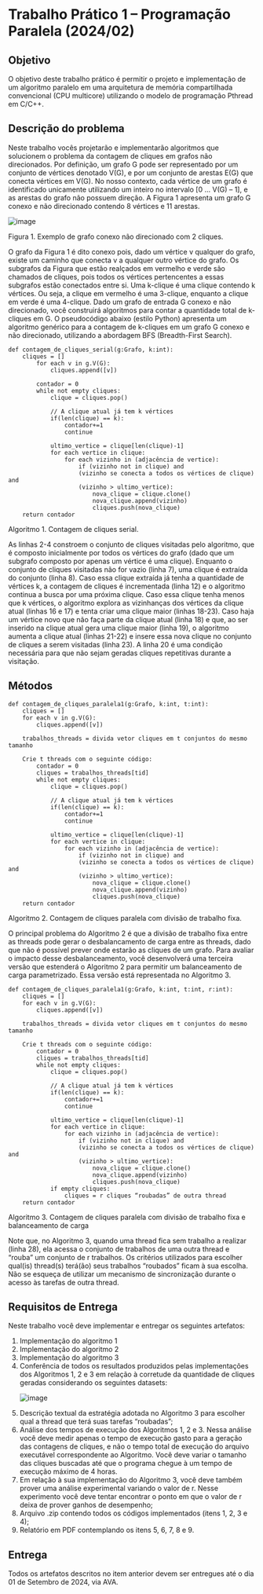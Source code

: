 # Trabalho Prático 1 – Programação Paralela (2024/02)

## Objetivo

O objetivo deste trabalho prático é permitir o projeto e implementação de um algoritmo
paralelo em uma arquitetura de memória compartilhada convencional (CPU multicore) utilizando o
modelo de programação Pthread em C/C++.

## Descrição do problema

Neste trabalho vocês projetarão e implementarão algoritmos que solucionem o problema
da contagem de cliques em grafos não direcionados. Por definição, um grafo G pode ser
representado por um conjunto de vértices denotado V(G), e por um conjunto de arestas E(G) que
conecta vértices em V(G). No nosso contexto, cada vértice de um grafo é identificado unicamente
utilizando um inteiro no intervalo [0 … V(G) – 1], e as arestas do grafo não possuem direção. A
Figura 1 apresenta um grafo G conexo e não direcionado contendo 8 vértices e 11 arestas.

![image](https://github.com/user-attachments/assets/5928187f-7d5f-456c-ac0c-ccfb2058e44e)

Figura 1. Exemplo de grafo conexo não direcionado com 2 cliques.

O grafo da Figura 1 é dito conexo pois, dado um vértice v qualquer do grafo, existe um
caminho que conecta v a qualquer outro vértice do grafo. Os subgrafos da Figura que estão
realçados em vermelho e verde são chamados de cliques, pois todos os vértices pertencentes a essas
subgrafos estão conectados entre si. Uma k-clique é uma clique contendo k vértices. Ou seja, a
clique em vermelho é uma 3-clique, enquanto a clique em verde é uma 4-clique.
Dado um grafo de entrada G conexo e não direcionado, você construirá algoritmos para
contar a quantidade total de k-cliques em G. O pseudocódigo abaixo (estilo Python) apresenta um
algoritmo genérico para a contagem de k-cliques em um grafo G conexo e não direcionado,
utilizando a abordagem BFS (Breadth-First Search).

    def contagem_de_cliques_serial(g:Grafo, k:int):
        cliques = []
            for each v in g.V(G):
                cliques.append([v])
        
            contador = 0
            while not empty cliques:
                clique = cliques.pop()
                
                // A clique atual já tem k vértices
                if(len(clique) == k):
                    contador+=1
                    continue
                
                ultimo_vertice = clique[len(clique)-1]
                for each vertice in clique:
                    for each vizinho in (adjacência de vertice):
                        if (vizinho not in clique) and
                        (vizinho se conecta a todos os vértices de clique) and
                        (vizinho > ultimo_vertice):
                            nova_clique = clique.clone()
                            nova_clique.append(vizinho)
                            cliques.push(nova_clique)
        return contador

Algoritmo 1. Contagem de cliques serial.

As linhas 2-4 constroem o conjunto de cliques visitadas pelo algoritmo, que é composto
inicialmente por todos os vértices do grafo (dado que um subgrafo composto por apenas um vértice
é uma clique). Enquanto o conjunto de cliques visitadas não for vazio (linha 7), uma clique é
extraída do conjunto (linha 8). Caso essa clique extraída já tenha a quantidade de vértices k, a
contagem de cliques é incrementada (linha 12) e o algoritmo continua a busca por uma próxima
clique. Caso essa clique tenha menos que k vértices, o algoritmo explora as vizinhanças dos vértices da clique atual (linhas 16 e 17) e tenta criar uma clique maior (linhas 18-23). Caso haja um vértice novo que não faça parte da clique atual (linha 18) e que, ao ser inserido na clique atual gera uma clique maior (linha 19), o algoritmo aumenta a clique atual (linhas 21-22) e insere essa nova clique no conjunto de cliques a serem visitadas (linha 23). A linha 20 é uma condição necessária para que não sejam geradas cliques repetitivas durante a visitação.

## Métodos 

    def contagem_de_cliques_paralela1(g:Grafo, k:int, t:int):
        cliques = []
        for each v in g.V(G):
            cliques.append([v])

        trabalhos_threads = divida vetor cliques em t conjuntos do mesmo tamanho

        Crie t threads com o seguinte código:
            contador = 0
            cliques = trabalhos_threads[tid]
            while not empty cliques:
                clique = cliques.pop()
                
                // A clique atual já tem k vértices
                if(len(clique) == k):
                    contador+=1
                    continue
 
                ultimo_vertice = clique[len(clique)-1]
                for each vertice in clique:
                    for each vizinho in (adjacência de vertice):
                        if (vizinho not in clique) and
                        (vizinho se conecta a todos os vértices de clique) and
                        (vizinho > ultimo_vertice):
                            nova_clique = clique.clone()
                            nova_clique.append(vizinho)
                            cliques.push(nova_clique)   
        return contador


Algoritmo 2. Contagem de cliques paralela com divisão de trabalho fixa.

O principal problema do Algoritmo 2 é que a divisão de trabalho fixa entre as threads pode
gerar o desbalancamento de carga entre as threads, dado que não é possível prever onde estarão as
cliques de um grafo. Para avaliar o impacto desse desbalanceamento, você desenvolverá uma
terceira versão que estenderá o Algoritmo 2 para permitir um balanceamento de carga
parametrizado. Essa versão está representada no Algoritmo 3.


    def contagem_de_cliques_paralela1(g:Grafo, k:int, t:int, r:int):
        cliques = []
        for each v in g.V(G):
            cliques.append([v])

        trabalhos_threads = divida vetor cliques em t conjuntos do mesmo tamanho

        Crie t threads com o seguinte código:
            contador = 0
            cliques = trabalhos_threads[tid]
            while not empty cliques:
                clique = cliques.pop()
 
                // A clique atual já tem k vértices
                if(len(clique) == k):
                    contador+=1
                    continue
 
                ultimo_vertice = clique[len(clique)-1]
                for each vertice in clique:
                    for each vizinho in (adjacência de vertice):
                        if (vizinho not in clique) and
                        (vizinho se conecta a todos os vértices de clique) and
                        (vizinho > ultimo_vertice):
                            nova_clique = clique.clone()
                            nova_clique.append(vizinho)
                            cliques.push(nova_clique)
                if empty cliques:
                    cliques = r cliques “roubadas” de outra thread
        return contador

Algoritmo 3. Contagem de cliques paralela com divisão de trabalho fixa e
balanceamento de carga

Note que, no Algoritmo 3, quando uma thread fica sem trabalho a realizar (linha 28), ela
acessa o conjunto de trabalhos de uma outra thread e “rouba” um conjunto de r trabalhos. Os
critérios utilizados para escolher qual(is) thread(s) terá(ão) seus trabalhos “roubados” ficam à sua escolha. Não se esqueça de utilizar um mecanismo de sincronização durante o acesso às tarefas de outra thread.

## Requisitos de Entrega

Neste trabalho você deve implementar e entregar os seguintes artefatos:

<ol>
    <li>Implementação do algoritmo 1</li>
    <li>Implementação do algoritmo 2</li>
    <li>Implementação do algoritmo 3</li>
    <li>Conferência de todos os resultados produzidos pelas implementações dos Algoritmos 1, 2 e
3 em relação à corretude da quantidade de cliques geradas considerando os seguintes
datasets:</li>

![image](https://github.com/user-attachments/assets/f832bfcc-596f-4e6d-99a5-e74218055534)


<li>Descrição textual da estratégia adotada no Algoritmo 3 para escolher qual a thread que terá
suas tarefas “roubadas”;</li>
    <li>Análise dos tempos de execução dos Algoritmos 1, 2 e 3. Nessa análise você deve medir
apenas o tempo de execução gasto para a geração das contagens de cliques, e não o tempo
total de execução do arquivo executável correspondente ao Algoritmo. Você deve variar o
tamanho das cliques buscadas até que o programa chegue à um tempo de execução máximo
de 4 horas. </li>
    <li>Em relação à sua implementação do Algoritmo 3, você deve também prover uma análise
experimental variando o valor de r. Nesse experimento você deve tentar encontrar o ponto
em que o valor de r deixa de prover ganhos de desempenho;</li>
    <li>Arquivo .zip contendo todos os códigos implementados (itens 1, 2, 3 e 4);</li>
    <li>Relatório em PDF contemplando os itens 5, 6, 7, 8 e 9.</li>
</ol>

## Entrega

Todos os artefatos descritos no item anterior devem ser entregues até o dia 01 de Setembro
de 2024, via AVA.
